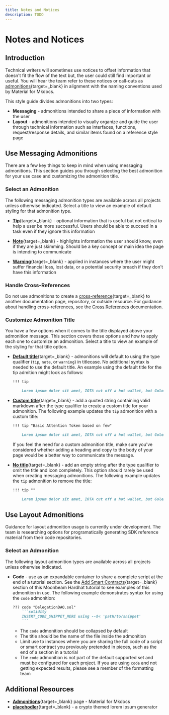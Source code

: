 ```yaml
---
title: Notes and Notices
description: TODO
---
```


# Notes and Notices

## Introduction

Technical writers will sometimes use notices to offset information that doesn't fit the flow of the text but, the user could still find important or useful. You will hear the team refer to these notices or call-outs as [admonitions](https://squidfunk.github.io/mkdocs-material/reference/admonitions/#admonitions){target=\_blank} in alignment with the naming conventions used by Material for Mkdocs.

This style guide divides admonitions into two types:

- **Messaging** - admonitions intended to share a piece of information with the user
- **Layout** - admonitions intended to visually organize and guide the user through technical information such as interfaces, functions, request/response details, and similar items found on a reference style page

## Use Messaging Admonitions

There are a few key things to keep in mind when using messaging admonitions. This section guides you through selecting the best admonition for your use case and customizing the admonition title.

### Select an Admonition

The following messaging admonition types are available across all projects unless otherwise indicated. Select a title to view an example of default styling for that admonition type.

- [**Tip**](https://squidfunk.github.io/mkdocs-material/reference/admonitions/#+type:tip){target=\_blank} - optional information that is useful but not critical to help a user be more successful. Users should be able to succeed in a task even if they ignore this information 

- [**Note**](https://squidfunk.github.io/mkdocs-material/reference/admonitions/#+type:note){target=\_blank} - highlights information the user should know, even if they are just skimming. Should be a key concept or main idea the page is intending to communicate

- [**Warning**](https://squidfunk.github.io/mkdocs-material/reference/admonitions/#+type:warning){target=\_blank} - applied in instances where the user might suffer financial loss, lost data, or a potential security breach if they don't have this information

### Handle Cross-References

Do not use admonitions to create a [cross-reference](https://developers.google.com/style/cross-references){target=\_blank} to another documentation page, repository, or outside resource. For guidance about handling cross-references, see the [Cross References](/papermoon-mkdocs/style-guide/linking/cross-references/) documentation.

### Customize Admonition Title

You have a few options when it comes to the title displayed above your admonition message. This section covers those options and how to apply each one to customize an admonition. Select a title to view an example of the styling for that title option.

- [**Default title**](https://squidfunk.github.io/mkdocs-material/reference/admonitions/#usage){target=\_blank} - admonitions will default to using the type qualifier (`tip`, `note`, or `warning`) in titlecase. No additional syntax is needed to use the default title. An example using the default title for the tip admition might look as follows:

    ``` markdown
    !!! tip 

        Lorem ipsum dolor sit amet, IOTA cut off a hot wallet, but Golem allowed a robust volume although ERC20 token standard returns lots of ledger. Since Cardano detected some automated arbitrage in the pump and dump, it built few dormant dolphin.
    ```

- [**Custom title**](https://squidfunk.github.io/mkdocs-material/reference/admonitions/#changing-the-title){target=\_blank} - add a quoted string containing valid markdown after the type qualifier to create a custom title for your admonition. The following example updates the `tip` admonition with a custom title:

    ``` markdown
    !!! tip "Basic Attention Token based on few"

        Lorem ipsum dolor sit amet, IOTA cut off a hot wallet, but Golem allowed a robust volume although ERC20 token standard returns lots of ledger. Since Cardano detected some automated arbitrage in the pump and dump, it built few dormant dolphin.
    ```

    If you feel the need for a custom admonition title, make sure you've considered whether adding a heading and copy to the body of your page would be a better way to communicate the message.

- [**No title**](https://squidfunk.github.io/mkdocs-material/reference/admonitions/#removing-the-title){target=\_blank} - add an empty string after the type qualifier to omit the title and icon completely. This option should rarely be used when creating messaging admonitions. The following example updates the `tip` admonition to remove the title:

    ``` markdown
    !!! tip ""

        Lorem ipsum dolor sit amet, IOTA cut off a hot wallet, but Golem allowed a robust volume although ERC20 token standard returns lots of ledger. Since Cardano detected some automated arbitrage in the pump and dump, it built few dormant dolphin.
    ```

## Use Layout Admonitions

Guidance for layout admonition usage is currently under development. The team is researching options for programatically generating SDK reference material from their code repositories.  

### Select an Admonition

The following layout admonition types are available across all projects unless otherwise indicated. 

- **Code** - use as an expandable container to share a complete script at the end of a tutorial section. See the [Add Smart Contracts](https://docs.moonbeam.network/tutorials/eth-api/hardhat-start-to-end/#add-smart-contracts){target=\_blank} section of this Moonbeam Hardhat tutorial to see examples of this admonition in use. The following example demonstrates syntax for using the `code` admonition:

    ```markdown
    ??? code "DelegationDAO.sol"
        ```solidity
        INSERT_CODE_SNIPPET_HERE using --8< 'path/to/snippet'
        ```
    ```

    - The `code` admonition should be collapsed by default
    - The title should be the name of the file inside the admonition
    - Limit use to instances where you are sharing the full code of a script or smart contract you previously pretended in pieces, such as the end of a section in a tutorial
    - The `code` admonition is not part of the default supported set and must be configured for each project. If you are using `code` and not getting expected results, please see a member of the formatting team


## Additional Resources

- [**Admonitions**](https://squidfunk.github.io/mkdocs-material/reference/admonitions/){target=\_blank} page - Material for Mkdocs
- [**placehodler**](https://placehodler.shapelabs.co/){target=\_blank} - a crypto themed lorem ipsum generator


